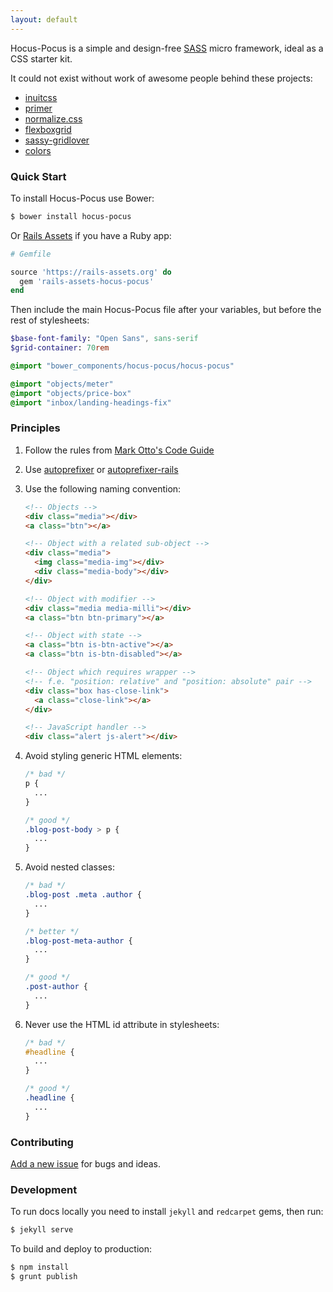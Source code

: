 ```yaml
---
layout: default
---
```


Hocus-Pocus is a simple and design-free [SASS](http://sass-lang.com)
micro framework, ideal as a CSS starter kit.

It could not exist without work of awesome people behind these projects:

* [inuitcss](https://github.com/inuitcss)
* [primer](https://github.com/primer/primer)
* [normalize.css](https://github.com/necolas/normalize.css)
* [flexboxgrid](https://github.com/kristoferjoseph/flexboxgrid)
* [sassy-gridlover](https://github.com/hiulit/Sassy-Gridlover)
* [colors](https://github.com/mrmrs/colors)

### Quick Start

To install Hocus-Pocus use Bower:

```sh
$ bower install hocus-pocus
```

Or [Rails Assets](https://rails-assets.org) if you have a Ruby app:

```ruby
# Gemfile

source 'https://rails-assets.org' do
  gem 'rails-assets-hocus-pocus'
end
```

Then include the main Hocus-Pocus file after your variables, but before
the rest of stylesheets:

```sass
$base-font-family: "Open Sans", sans-serif
$grid-container: 70rem

@import "bower_components/hocus-pocus/hocus-pocus"

@import "objects/meter"
@import "objects/price-box"
@import "inbox/landing-headings-fix"
```

### Principles

1. Follow the rules from [Mark Otto's Code Guide](http://codeguide.co/#css)
2. Use [autoprefixer](https://github.com/postcss/autoprefixer) or
   [autoprefixer-rails](https://github.com/ai/autoprefixer-rails)
3. Use the following naming convention:

    ```html
    <!-- Objects -->
    <div class="media"></div>
    <a class="btn"></a>

    <!-- Object with a related sub-object -->
    <div class="media">
      <img class="media-img"></div>
      <div class="media-body"></div>
    </div>

    <!-- Object with modifier -->
    <div class="media media-milli"></div>
    <a class="btn btn-primary"></a>

    <!-- Object with state -->
    <a class="btn is-btn-active"></a>
    <a class="btn is-btn-disabled"></a>

    <!-- Object which requires wrapper -->
    <!-- f.e. "position: relative" and "position: absolute" pair -->
    <div class="box has-close-link">
      <a class="close-link"></a>
    </div>

    <!-- JavaScript handler -->
    <div class="alert js-alert"></div>
    ```

4. Avoid styling generic HTML elements:

    ```css
    /* bad */
    p {
      ...
    }

    /* good */
    .blog-post-body > p {
      ...
    }
    ```

5. Avoid nested classes:

    ```css
    /* bad */
    .blog-post .meta .author {
      ...
    }

    /* better */
    .blog-post-meta-author {
      ...
    }

    /* good */
    .post-author {
      ...
    }
    ```

6. Never use the HTML id attribute in stylesheets:

    ```css
    /* bad */
    #headline {
      ...
    }

    /* good */
    .headline {
      ...
    }
    ```

### Contributing

[Add a new issue](https://github.com/bkzl/hocus-pocus/issues)
for bugs and ideas.

### Development

To run docs locally you need to install `jekyll` and `redcarpet` gems,
then run:

```sh
$ jekyll serve
```

To build and deploy to production:

```sh
$ npm install
$ grunt publish
```
